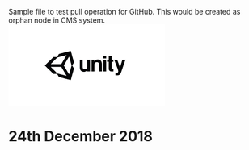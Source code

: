 Sample file to test pull operation for GitHub. This would be created as orphan node in CMS system.
![abc](DevImages/unity.png)
# 24th December 2018
